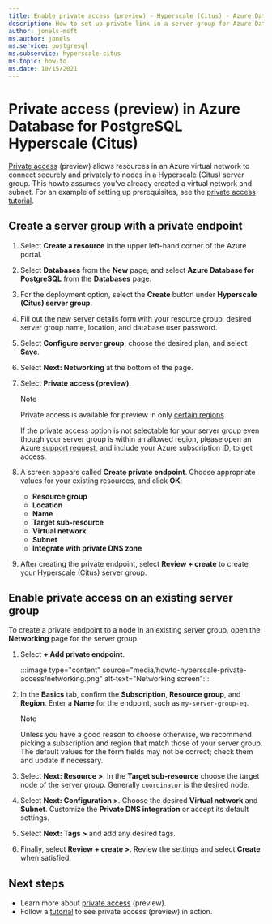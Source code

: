 ```yaml
---
title: Enable private access (preview) - Hyperscale (Citus) - Azure Database for PostgreSQL
description: How to set up private link in a server group for Azure Database for PostgreSQL - Hyperscale (Citus)
author: jonels-msft
ms.author: jonels
ms.service: postgresql
ms.subservice: hyperscale-citus
ms.topic: how-to
ms.date: 10/15/2021
---
```


# Private access (preview) in Azure Database for PostgreSQL Hyperscale (Citus)

[Private access](concepts-hyperscale-private-access.md) (preview) allows
resources in an Azure virtual network to connect securely and privately to
nodes in a Hyperscale (Citus) server group. This howto assumes you've already
created a virtual network and subnet. For an example of setting up
prerequisites, see the [private access
tutorial](tutorial-hyperscale-private-access.md).

## Create a server group with a private endpoint

1. Select **Create a resource** in the upper left-hand corner of the Azure portal.

2. Select **Databases** from the **New** page, and select **Azure Database for
   PostgreSQL** from the **Databases** page.

3. For the deployment option, select the **Create** button under **Hyperscale
   (Citus) server group**.

4. Fill out the new server details form with your resource group, desired
   server group name, location, and database user password.

5. Select **Configure server group**, choose the desired plan, and select
   **Save**.

6. Select **Next: Networking** at the bottom of the page.

7. Select **Private access (preview)**.

	> [!NOTE]
	>
	> Private access is available for preview in only [certain
	> regions](concepts-hyperscale-limits.md#regions).
	>
	> If the private access option is not selectable for your server group
	> even though your server group is within an allowed region,
	> please open an Azure [support
	> request](https://portal.azure.com/#blade/Microsoft_Azure_Support/HelpAndSupportBlade/newsupportrequest),
	> and include your Azure subscription ID, to get access.

8. A screen appears called **Create private endpoint**. Choose appropriate values
   for your existing resources, and click **OK**:

	- **Resource group**
	- **Location**
	- **Name**
	- **Target sub-resource**
	- **Virtual network**
	- **Subnet**
	- **Integrate with private DNS zone**

9. After creating the private endpoint, select **Review + create** to create
   your Hyperscale (Citus) server group.

## Enable private access on an existing server group

To create a private endpoint to a node in an existing server group, open the
**Networking** page for the server group.

1. Select **+ Add private endpoint**.

   :::image type="content" source="media/howto-hyperscale-private-access/networking.png" alt-text="Networking screen":::

1. In the **Basics** tab, confirm the **Subscription**, **Resource group**, and
   **Region**. Enter a **Name** for the endpoint, such as `my-server-group-eq`.

	> [!NOTE]
	>
	> Unless you have a good reason to choose otherwise, we recommend picking a
	> subscription and region that match those of your server group.  The
	> default values for the form fields may not be correct; check them and
	> update if necessary.

2. Select **Next: Resource >**. In the **Target sub-resource** choose the target
   node of the server group. Generally `coordinator` is the desired node.

3. Select **Next: Configuration >**. Choose the desired **Virtual network** and
   **Subnet**. Customize the **Private DNS integration** or accept its default
   settings.

4. Select **Next: Tags >** and add any desired tags.

5. Finally, select **Review + create >**. Review the settings and select
   **Create** when satisfied.

## Next steps

* Learn more about [private access](concepts-hyperscale-private-access.md)
  (preview).
* Follow a [tutorial](tutorial-hyperscale-private-access.md) to see private
  access (preview) in action.

